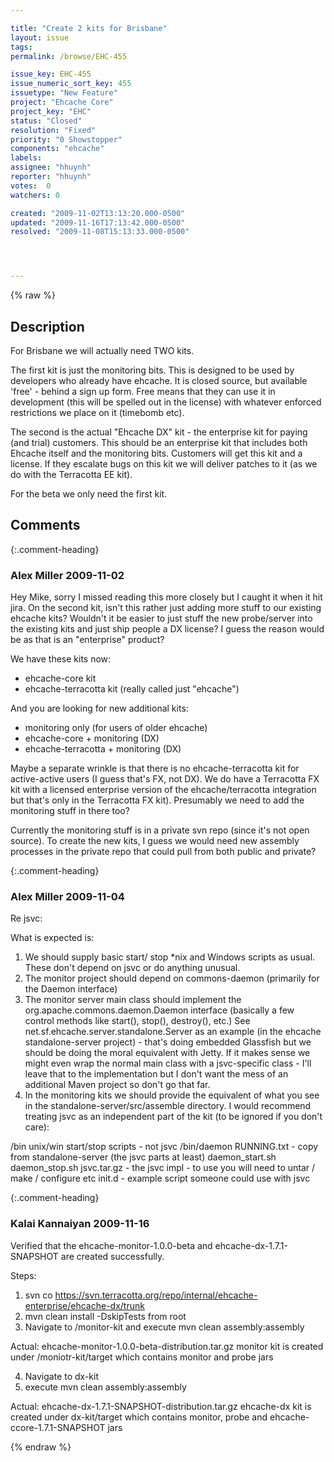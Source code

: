```yaml
---

title: "Create 2 kits for Brisbane"
layout: issue
tags: 
permalink: /browse/EHC-455

issue_key: EHC-455
issue_numeric_sort_key: 455
issuetype: "New Feature"
project: "Ehcache Core"
project_key: "EHC"
status: "Closed"
resolution: "Fixed"
priority: "0 Showstopper"
components: "ehcache"
labels: 
assignee: "hhuynh"
reporter: "hhuynh"
votes:  0
watchers: 0

created: "2009-11-02T13:13:20.000-0500"
updated: "2009-11-16T17:13:42.000-0500"
resolved: "2009-11-08T15:13:33.000-0500"




---
```


{% raw %}

## Description

<div markdown="1" class="description">

For Brisbane we will actually need TWO kits.

The first kit is just the monitoring bits. This is designed to be used by developers who already have ehcache. It is closed source, but available 'free' - behind a sign up form. Free means that they can use it in development (this will be spelled out in the license) with whatever enforced restrictions we place on it (timebomb etc).

The second is the actual "Ehcache DX" kit - the enterprise kit for paying (and trial) customers. This should be an enterprise kit that includes both Ehcache itself and the monitoring bits. Customers will get this kit and a license. If they escalate bugs on this kit we will deliver patches to it (as we do with the Terracotta EE kit).

For the beta we only need the first kit. 

</div>

## Comments


{:.comment-heading}
### **Alex Miller** <span class="date">2009-11-02</span>

<div markdown="1" class="comment">

Hey Mike, sorry I missed reading this more closely but I caught it when it hit jira.  On the second kit, isn't this rather just adding more stuff to our existing ehcache kits?  Wouldn't it be easier to just stuff the new probe/server into the existing kits and just ship people a DX license?  I guess the reason would be as that is an "enterprise" product?

We have these kits now:
- ehcache-core kit
- ehcache-terracotta kit   (really called just "ehcache")

And you are looking for new additional kits:
- monitoring only (for users of older ehcache)
- ehcache-core + monitoring (DX)
- ehcache-terracotta + monitoring (DX)

Maybe a separate wrinkle is that there is no ehcache-terracotta kit for active-active users (I guess that's FX, not DX).  We do have a Terracotta FX kit with a licensed enterprise version of the ehcache/terracotta integration but that's only in the Terracotta FX kit).  Presumably we need to add the monitoring stuff in there too?

Currently the monitoring stuff is in a private svn repo (since it's not open source).  To create the new kits, I guess we would need new assembly processes in the private repo that could pull from both public and private?

</div>


{:.comment-heading}
### **Alex Miller** <span class="date">2009-11-04</span>

<div markdown="1" class="comment">

Re jsvc:

What is expected is:
1) We should supply basic start/ stop \*nix and Windows scripts as usual.  These don't depend on jsvc or do anything unusual.
2) The monitor project should depend on commons-daemon (primarily for the Daemon interface)
3) The monitor server main class should implement the org.apache.commons.daemon.Daemon interface (basically a few control methods like start(), stop(), destroy(), etc.)  See net.sf.ehcache.server.standalone.Server as an example (in the ehcache standalone-server project) - that's doing embedded Glassfish but we should be doing the moral equivalent with Jetty.  If it makes sense we might even wrap the normal main class with a jsvc-specific class - I'll leave that to the implementation but I don't want the mess of an additional Maven project so don't go that far.
4) In the monitoring kits we should provide the equivalent of what you see in the standalone-server/src/assemble directory.  I would recommend treating jsvc as an independent part of the kit (to be ignored if you don't care):

/bin
	unix/win start/stop scripts - not jsvc
/bin/daemon
	RUNNING.txt - copy from standalone-server (the jsvc parts at least)
	daemon\_start.sh
	daemon\_stop.sh
	jsvc.tar.gz - the jsvc impl - to use you will need to untar / make / configure etc
	init.d - example script someone could use with jsvc

</div>


{:.comment-heading}
### **Kalai Kannaiyan** <span class="date">2009-11-16</span>

<div markdown="1" class="comment">

Verified that the ehcache-monitor-1.0.0-beta and ehcache-dx-1.7.1-SNAPSHOT are created successfully.


Steps:

1. svn co https://svn.terracotta.org/repo/internal/ehcache-enterprise/ehcache-dx/trunk
2. mvn clean install -DskipTests from root
3. Navigate to /monitor-kit and execute mvn clean assembly:assembly

Actual: ehcache-monitor-1.0.0-beta-distribution.tar.gz monitor kit is created under /moniotr-kit/target which contains monitor and probe jars

4. Navigate to dx-kit
5. execute mvn clean assembly:assembly

Actual: ehcache-dx-1.7.1-SNAPSHOT-distribution.tar.gz ehcache-dx kit is created under dx-kit/target which contains monitor, probe and ehcache-ccore-1.7.1-SNAPSHOT jars

</div>



{% endraw %}
